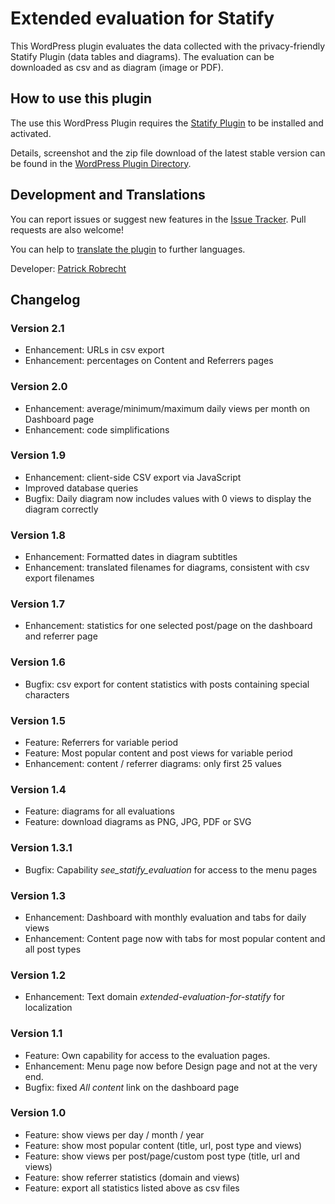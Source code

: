 # Extended evaluation for Statify

This WordPress plugin evaluates the data collected with the privacy-friendly Statify Plugin (data tables and diagrams). The evaluation can be downloaded as csv and as diagram (image or PDF).

## How to use this plugin

The use this WordPress Plugin requires the [Statify Plugin](https://de.wordpress.org/plugins/statify/) to be installed and activated.

Details, screenshot and the zip file download of the latest stable version can be found in the [WordPress Plugin Directory](https://wordpress.org/plugins/extended-evaluation-for-statify/).


## Development and Translations

You can report issues or suggest new features in the [Issue Tracker](https://github.com/patrickrobrecht/extended-evaluation-for-statify/issues). Pull requests are also welcome!

You can help to [translate the plugin](https://translate.wordpress.org/projects/wp-plugins/extended-evaluation-for-statify) to further languages.

Developer: [Patrick Robrecht](https://patrick-robrecht.de/)


## Changelog

### Version 2.1
* Enhancement: URLs in csv export
* Enhancement: percentages on Content and Referrers pages

### Version 2.0
* Enhancement: average/minimum/maximum daily views per month on Dashboard page
* Enhancement: code simplifications

### Version 1.9
* Enhancement: client-side CSV export via JavaScript
* Improved database queries
* Bugfix: Daily diagram now includes values with 0 views to display the diagram correctly

### Version 1.8
* Enhancement: Formatted dates in diagram subtitles
* Enhancement: translated filenames for diagrams, consistent with csv export filenames

### Version 1.7
* Enhancement: statistics for one selected post/page on the dashboard and referrer page

### Version 1.6
* Bugfix: csv export for content statistics with posts containing special characters

### Version 1.5
* Feature: Referrers for variable period
* Feature: Most popular content and post views for variable period
* Enhancement: content / referrer diagrams: only first 25 values

### Version 1.4
* Feature: diagrams for all evaluations
* Feature: download diagrams as PNG, JPG, PDF or SVG

### Version 1.3.1
* Bugfix: Capability *see_statify_evaluation* for access to the menu pages

### Version 1.3
* Enhancement: Dashboard with monthly evaluation and tabs for daily views
* Enhancement: Content page now with tabs for most popular content and all post types

### Version 1.2
* Enhancement: Text domain *extended-evaluation-for-statify* for localization

### Version 1.1
* Feature: Own capability for access to the evaluation pages.
* Enhancement: Menu page now before Design page and not at the very end.
* Bugfix: fixed *All content* link on the dashboard page

### Version 1.0
* Feature: show views per day / month / year
* Feature: show most popular content (title, url, post type and views)
* Feature: show views per post/page/custom post type (title, url and views)
* Feature: show referrer statistics (domain and views)
* Feature: export all statistics listed above as csv files
